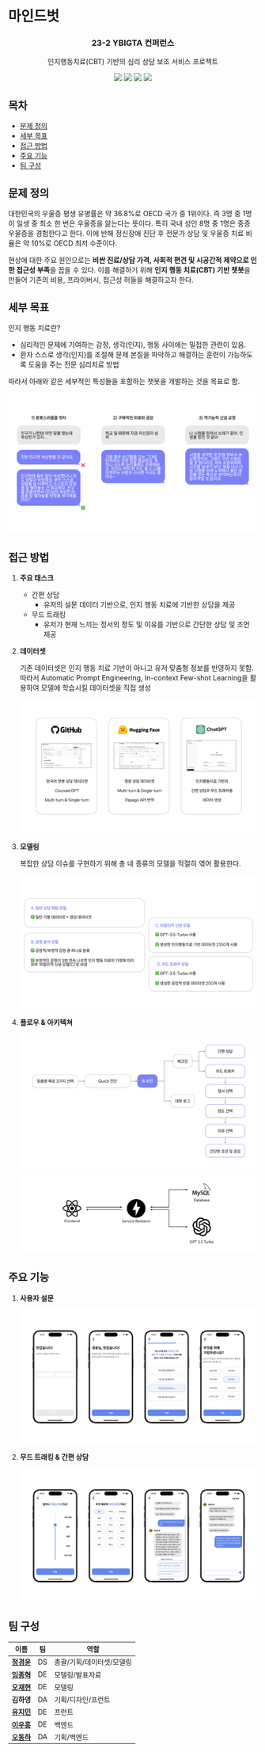 # 마인드벗

<div align="center">
<h3>23-2 YBIGTA 컨퍼런스</h3>

인지행동치료(CBT) 기반의 심리 상담 보조 서비스 프로젝트

<img src="https://img.shields.io/badge/React Native-61DAFB?style=for-the-badge&logo=React&logoColor=white"> <img src="https://img.shields.io/badge/FastAPI-009688?style=for-the-badge&logo=FastAPI&logoColor=white"> <img src="https://img.shields.io/badge/OpenAI API-412991?style=for-the-badge&logo=OpenAI&logoColor=white"> <img src="https://img.shields.io/badge/MySQL-4479A1?style=for-the-badge&logo=MySQL&logoColor=white">

</div>

## 목차
- [문제 정의](#문제-정의)
- [세부 목표](#세부-목표)
- [접근 방법](#접근-방법)
- [주요 기능](#주요-기능)
- [팀 구성](#팀-구성)

## 문제 정의

대한민국의 우울증 평생 유병률은 약 36.8%로 OECD 국가 중 1위이다. 즉 3명 중 1명이 일생 중 최소 한 번은 우울증을 앓는다는 뜻이다. 특히 국내 성인 8명 중 1명은 중증 우울증을 경험한다고 한다. 이에 반해 정신장애 진단 후 전문가 상담 및 우울증 치료 비율은 약 10%로 OECD 최저 수준이다.

현상에 대한 주요 원인으로는 **비싼 진료/상담 가격, 사회적 편견 및 시공간적 제약으로 인한 접근성 부족**을 꼽을 수 있다. 이를 해결하기 위해 **인지 행동 치료(CBT) 기반 챗봇**을 만들어 기존의 비용, 프라이버시, 접근성 허들을 해결하고자 한다.

## 세부 목표

인지 행동 치료란?
- 심리적인 문제에 기여하는 감정, 생각(인지), 행동 사이에는 밀접한 관련이 있음.
- 환자 스스로 생각(인지)를 조절해 문제 본질을 파악하고 해결하는 훈련이 가능하도록 도움을 주는 전문 심리치료 방법

따라서 아래와 같은 세부적인 특성들을 포함하는 챗봇을 개발하는 것을 목표로 함.

<img src="imgs/001.png" alt="objective" />

## 접근 방법

1. **주요 태스크**
    - 간편 상담
        - 유저의 설문 데이터 기반으로, 인지 행동 치료에 기반한 상담을 제공
    - 무드 트래킹
        - 유저가 현재 느끼는 정서의 정도 및 이유를 기반으로 간단한 상담 및 조언 제공

2. **데이터셋**
    
    기존 데이터셋은 인지 행동 치료 기반이 아니고 유저 맞춤형 정보를 반영하지 못함. 따라서 Automatic Prompt Engineering, In-context Few-shot Learning을 활용하여 모델에 학습시킬 데이터셋을 직접 생성

    <img src="imgs/002.png" alt="dataset" />

3. **모델링**

    복잡한 상담 이슈를 구현하기 위해 총 네 종류의 모델을 적절히 엮어 활용한다.
    
    <img src="imgs/003.png" alt="model" />

4. **플로우 & 아키텍쳐**

    <img src="imgs/004.png" alt="flow" />

    ![Service architecture](/imgs/arch.png)


## 주요 기능

1. **사용자 설문**

    <img src="imgs/005.png" alt="survey" />

2. **무드 트래킹 & 간편 상담**

    <img src="imgs/006.png" alt="mood" />

## 팀 구성

|이름|팀|역할|
|-|-|-|
|**[정경윤](https://github.com/jkyoon2)**|DS|총괄/기획/데이터셋/모델링|
|**[임종혁](https://github.com/may24th2000)**|DE|모델링/발표자료|
|**[오재현](https://github.com/OhtoEncoder)**|DE|모델링|
|**김하영**|DA|기획/디자인/프런트|
|**[유지민](https://github.com/yxxjimin)**|DE|프런트|
|**[이우흥](https://github.com/hengyinayo)**|DE|백엔드|
|**[오동하](https://github.com/Oh-dongha)**|DA|기획/백엔드|


